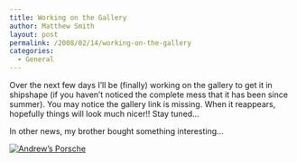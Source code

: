 ```yaml
---
title: Working on the Gallery
author: Matthew Smith
layout: post
permalink: /2008/02/14/working-on-the-gallery
categories:
  - General
---
```

Over the next few days I&#8217;ll be (finally) working on the gallery to get it in shipshape (if you haven&#8217;t noticed the complete mess that it has been since summer). You may notice the gallery link is missing. When it reappears, hopefully things will look much nicer!! Stay tuned&#8230;

In other news, my brother bought something interesting&#8230;

<a href="http://digivation.net/wp-content/uploads/2008/02/andrews_porsche.jpg" rel="lightbox" title="Andrew’s Porsche"><img src="http://digivation.net/wp-content/uploads/2008/02/andrews_porsche.thumbnail.jpg" class="center" alt="Andrew’s Porsche" /></a>